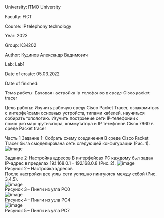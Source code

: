 University: ITMO University

Faculty: FICT

Course: IP telephony technology

Year: 2023

Group: K34202

Author: Кудинов Александр Вадимович

Lab: Lab1

Date of create: 05.03.2022

Date of finished:

Тема работы: Базовая настройка ip-телефонов в среде Сisco packet tracer

Цель работы: Изучить рабочую среду Cisco Packet Tracer, ознакомиться с интерфейсами основных устройств, типами кабелей, научиться собирать топологию. Изучить построение сети IP-телефонии с помощью маршрутизатора, коммутатора и IP телефонов Cisco 7960 в среде Packet tracer

Часть 1
Задание 1: Собрать схему соединения
В среде Cisco Packet Tracer была смоделирована сеть следующей конфигурации (Рис. 1).
![image](https://user-images.githubusercontent.com/87965299/222957536-b697c373-b1e0-4e97-a01f-b97582708cbc.png)

Задание 2: Настройка адресов В интерфейсах PC каждому был задан IP-aдрес в пределах 192.168.0.1 - 192.168.0.8 (Рис. 2).
![image](https://user-images.githubusercontent.com/87965299/222950843-a1754b97-09ba-49a4-b8cc-6e3285c1938c.png)</br>
Рисунок 2 – Настройка адресов</br>
После настройки все узлы сети успешно пингуются между собой (Рис. 3,4,5).</br>
![image](https://user-images.githubusercontent.com/87965299/222957579-b005683b-06d1-4565-aaec-f9786b485403.png)</br>
Рисунок 3 – Пинги из узла PC0</br>
![image](https://user-images.githubusercontent.com/87965299/222957620-74c4ad8a-f793-4c52-b24b-e3fd5b8c8419.png)</br>
Рисунок 4 – Пинги из узла PC4</br>
![image](https://user-images.githubusercontent.com/87965299/222957669-015a9077-7e37-41cd-96b5-d88a27230bc3.png)</br>
Рисунок 5 – Пинги из узла PC7</br>

